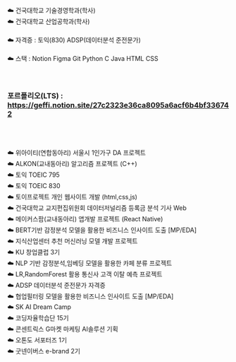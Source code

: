 ☁️ 건국대학교 기술경영학과(학사)<br>
☁️ 건국대학교 산업공학과(학사)<br><br>
☁️ 자격증 : 토익(830) ADSP(데이터분석 준전문가)<br><br>
☁️ 스택 : Notion Figma Git  Python  C  Java  HTML  CSS
<br><br><br>
### **포르폴리오(LTS)** : https://geffi.notion.site/27c2323e36ca8095a6acf6b4bf336742
<br><br><br>
☁️  위아이티(연합동아리) 서울시 1인가구 DA 프로젝트<br>
☁️  ALKON(교내동아리) 알고리즘 프로젝트 (C++)<br>
☁️  토익 TOEIC 795<br>
☁️  토익 TOEIC 830<br>
☁️  토이프로젝트 개인 웹사이트 개발 (html,css,js)<br>
☁️  건국대학교 교지편집위원회 데이터저널리즘 등록금 분석 기사 Web<br>
☁️  메이커스팜(교내동아리) 앱개발 프로젝트 (React Native)<br>
☁️  BERT기반 감정분석 모델을 활용한 비즈니스 인사이트 도출 [MP/EDA]<br>
☁️  지식산업센터 추천 머신러닝 모델 개발 프로젝트<br>
☁️  KU 창업클럽 3기<br>
☁️  NLP 기반 감정분석,임베딩 모델을 활용한 카페 분류 프로젝트<br>
☁️  LR,RandomForest 활용 통신사 고객 이탈 예측 프로젝트<br>
☁️  ADSP 데이터분석 준전문가 자격증<br>
☁️  협업필터링 모델을 활용한 비즈니스 인사이트 도출 [MP/EDA]<br>
☁️  SK AI Dream Camp<br>
☁️  코딩자율학습단 15기<br>
☁️  콘센트릭스 G마켓 마케팅 AI솔루션 기획<br>
☁️  오톤도 서포터즈 1기<br>
☁️  굿넨이버스 e-brand 2기<br>
